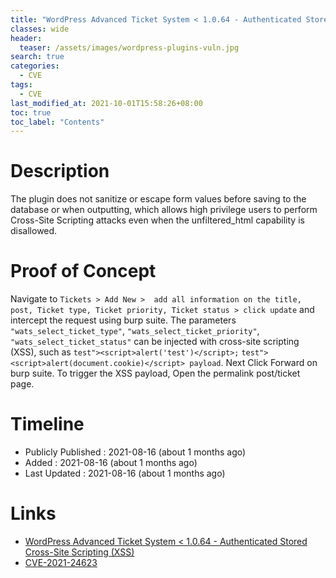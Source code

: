 ```yaml
---
title: "WordPress Advanced Ticket System < 1.0.64 - Authenticated Stored Cross-Site Scripting (XSS)"
classes: wide
header:
  teaser: /assets/images/wordpress-plugins-vuln.jpg
search: true
categories: 
  - CVE
tags:
  - CVE
last_modified_at: 2021-10-01T15:58:26+08:00
toc: true
toc_label: "Contents"
---
```


# Description
The plugin does not sanitize or escape form values before saving to the database or when outputting, which allows high privilege users to perform Cross-Site Scripting attacks even when the unfiltered_html capability is disallowed.

# Proof of Concept
Navigate to `Tickets > Add New >  add all information on the title, post, Ticket type, Ticket priority, Ticket status > click update` and intercept the request using burp suite. The parameters `"wats_select_ticket_type"`, `"wats_select_ticket_priority"`, `"wats_select_ticket_status"` can be injected with cross-site scripting (XSS), such as `test"><script>alert('test')</script>;` `test"><script>alert(document.cookie)</script> payload`. Next Click Forward on burp suite. To trigger the XSS payload, Open the permalink post/ticket page. 

# Timeline
- Publicly Published : 2021-08-16 (about 1 months ago)
- Added : 2021-08-16 (about 1 months ago)
- Last Updated : 2021-08-16 (about 1 months ago)

# Links
- [WordPress Advanced Ticket System < 1.0.64 - Authenticated Stored Cross-Site Scripting (XSS)](https://wpscan.com/vulnerability/41d9027c-a982-44c7-889e-721333496b5c)
- [CVE-2021-24623](https://cve.mitre.org/cgi-bin/cvename.cgi?name=CVE-2021-24623)